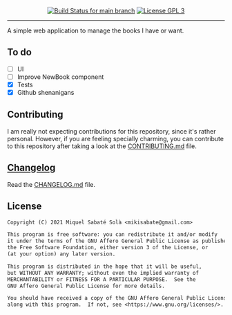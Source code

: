 <p align="center">
  <a href="https://github.com/mssola/llibres/actions?query=workflow%3ACI" title="CI status for the main branch"><img src="https://github.com/mssola/llibres/workflows/CI/badge.svg" alt="Build Status for main branch" /></a>
  <a href="http://www.gnu.org/licenses/agpl-3.0.txt" rel="nofollow"><img alt="License GPL 3" src="https://img.shields.io/badge/license-AGPL_3-blue.svg" style="max-width:100%;"></a>
</p>

---

A simple web application to manage the books I have or want.

## To do

- [ ] UI
- [ ] Improve NewBook component
- [x] Tests
- [x] Github shenanigans

## Contributing

I am really not expecting contributions for this repository, since it's rather
personal. However, if you are feeling specially charming, you can contribute to
this repository after taking a look at the [CONTRIBUTING.md](./CONTRIBUTING.md)
file.

## [Changelog](https://pbs.twimg.com/media/DJDYCcLXcAA_eIo?format=jpg&name=small)

Read the [CHANGELOG.md](./CHANGELOG.md) file.

## License

```txt
Copyright (C) 2021 Miquel Sabaté Solà <mikisabate@gmail.com>

This program is free software: you can redistribute it and/or modify
it under the terms of the GNU Affero General Public License as published by
the Free Software Foundation, either version 3 of the License, or
(at your option) any later version.

This program is distributed in the hope that it will be useful,
but WITHOUT ANY WARRANTY; without even the implied warranty of
MERCHANTABILITY or FITNESS FOR A PARTICULAR PURPOSE.  See the
GNU Affero General Public License for more details.

You should have received a copy of the GNU Affero General Public License
along with this program.  If not, see <https://www.gnu.org/licenses/>.
```
